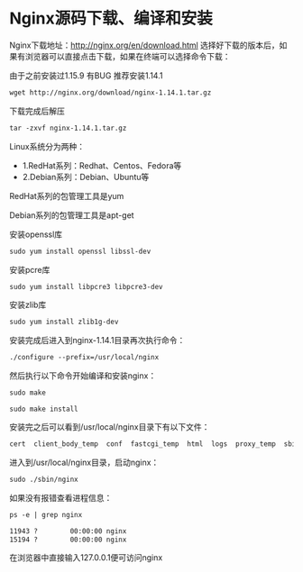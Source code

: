 
# Nginx源码下载、编译和安装
Nginx下载地址：http://nginx.org/en/download.html
选择好下载的版本后，如果有浏览器可以直接点击下载，如果在终端可以选择命令下载：

由于之前安装过1.15.9 有BUG
推荐安装1.14.1

```txt
wget http://nginx.org/download/nginx-1.14.1.tar.gz
```

下载完成后解压
```txt
tar -zxvf nginx-1.14.1.tar.gz 
```

Linux系统分为两种：
- 1.RedHat系列：Redhat、Centos、Fedora等
- 2.Debian系列：Debian、Ubuntu等

RedHat系列的包管理工具是yum

Debian系列的包管理工具是apt-get


安装openssl库
```txt
sudo yum install openssl libssl-dev
```

安装pcre库
```txt
sudo yum install libpcre3 libpcre3-dev
```

安装zlib库
```txt
sudo yum install zlib1g-dev
```

安装完成后进入到nginx-1.14.1目录再次执行命令：
```txt
./configure --prefix=/usr/local/nginx
```

然后执行以下命令开始编译和安装nginx：
```txt
sudo make
```
```
sudo make install
```

安装完之后可以看到/usr/local/nginx目录下有以下文件：
```txt
cert  client_body_temp  conf  fastcgi_temp  html  logs  proxy_temp  sbin  scgi_temp  uwsgi_temp
```

进入到/usr/local/nginx目录，启动nginx：
```txt
sudo ./sbin/nginx
```

如果没有报错查看进程信息：
```txt
ps -e | grep nginx
```

```txt
11943 ?        00:00:00 nginx
15194 ?        00:00:00 nginx
```

在浏览器中直接输入127.0.0.1便可访问nginx